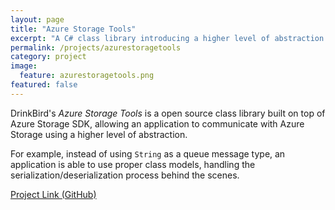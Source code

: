 ```yaml
---
layout: page
title: "Azure Storage Tools"
excerpt: "A C# class library introducing a higher level of abstraction for interfacing with Azure Storage"
permalink: /projects/azurestoragetools
category: project
image:
  feature: azurestoragetools.png
featured: false
---
```


DrinkBird's *Azure Storage Tools* is a open source class library built on top of Azure Storage SDK, allowing an application to communicate with Azure Storage using a higher level of abstraction. 

For example, instead of using `String` as a queue message type, an application is able to use proper class models, handling the serialization/deserialization process behind the scenes.

[Project Link (GitHub)](https://github.com/drinkbird/DrinkBird.Tools.AzureStorage)